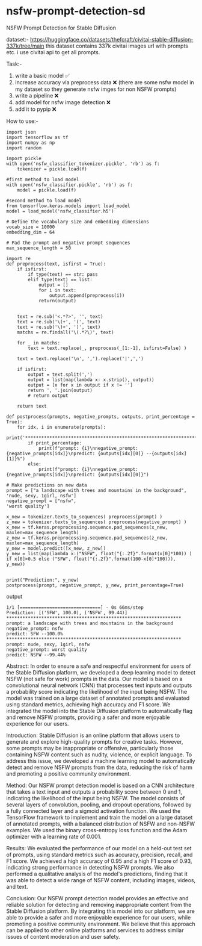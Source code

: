 # nsfw-prompt-detection-sd
NSFW Prompt Detection for Stable Diffusion

dataset:- https://huggingface.co/datasets/thefcraft/civitai-stable-diffusion-337k/tree/main
this dataset contains 337k civitai images url with prompts etc. i use civitai api to get all prompts.


Task:-
1) write a basic model ✅
2) increase accuracy via preprocess data ❌
(there are some nsfw model in my dataset so they generate nsfw imges for non NSFW prompts)
3) write a pipeline ❌
4) add model for nsfw image detection ❌
5) add it to pypip ❌

How to use:-
```
import json
import tensorflow as tf
import numpy as np
import random

import pickle
with open('nsfw_classifier_tokenizer.pickle', 'rb') as f:
    tokenizer = pickle.load(f)

#first method to load model
with open('nsfw_classifier.pickle', 'rb') as f:
    model = pickle.load(f)
    
#second method to load model
from tensorflow.keras.models import load_model
model = load_model('nsfw_classifier.h5')

# Define the vocabulary size and embedding dimensions
vocab_size = 10000
embedding_dim = 64

# Pad the prompt and negative prompt sequences
max_sequence_length = 50

import re
def preprocess(text, isfirst = True):
    if isfirst:
        if type(text) == str: pass
        elif type(text) == list:
            output = []
            for i in text:
                output.append(preprocess(i))
            return(output)
            

    text = re.sub('<.*?>', '', text)
    text = re.sub('\(+', '(', text)
    text = re.sub('\)+', ')', text)
    matchs = re.findall('\(.*?\)', text)
    
    for _ in matchs:
        text = text.replace(_, preprocess(_[1:-1], isfirst=False) )

    text = text.replace('\n', ',').replace('|',',')

    if isfirst: 
        output = text.split(',')
        output = list(map(lambda x: x.strip(), output))
        output = [x for x in output if x != '']
        return ', '.join(output)
        # return output

    return text

def postprocess(prompts, negative_prompts, outputs, print_percentage = True):
    for idx, i in enumerate(prompts):
        print('*****************************************************************')
        if print_percentage:
            print(f"prompt: {i}\nnegative_prompt: {negative_prompts[idx]}\npredict: {outputs[idx][0]} --{outputs[idx][1]}%")
        else:
            print(f"prompt: {i}\nnegative_prompt: {negative_prompts[idx]}\npredict: {outputs[idx][0]}")
            
# Make predictions on new data
prompt = ["a landscape with trees and mountains in the background", 'nude, sexy, 1girl, nsfw']
negative_prompt = ["nsfw",                                          'worst quality']

x_new = tokenizer.texts_to_sequences( preprocess(prompt) )
z_new = tokenizer.texts_to_sequences( preprocess(negative_prompt) )
x_new = tf.keras.preprocessing.sequence.pad_sequences(x_new, maxlen=max_sequence_length)
z_new = tf.keras.preprocessing.sequence.pad_sequences(z_new, maxlen=max_sequence_length)
y_new = model.predict([x_new, z_new])
y_new = list(map(lambda x:("NSFW", float("{:.2f}".format(x[0]*100)) ) if x[0]>0.5 else ("SFW", float("{:.2f}".format(100-x[0]*100))), y_new))


print("Prediction:", y_new)
postprocess(prompt, negative_prompt, y_new, print_percentage=True)
```
output
```
1/1 [==============================] - 0s 66ms/step
Prediction: [('SFW', 100.0), ('NSFW', 99.44)]
*****************************************************************
prompt: a landscape with trees and mountains in the background
negative_prompt: nsfw
predict: SFW --100.0%
*****************************************************************
prompt: nude, sexy, 1girl, nsfw
negative_prompt: worst quality
predict: NSFW --99.44%
```

Abstract: In order to ensure a safe and respectful environment for users of the Stable Diffusion platform, we developed a deep learning model to detect NSFW (not safe for work) prompts in the data. Our model is based on a convolutional neural network (CNN) that processes text inputs and outputs a probability score indicating the likelihood of the input being NSFW. The model was trained on a large dataset of annotated prompts and evaluated using standard metrics, achieving high accuracy and F1 score. We integrated the model into the Stable Diffusion platform to automatically flag and remove NSFW prompts, providing a safer and more enjoyable experience for our users.

Introduction: Stable Diffusion is an online platform that allows users to generate and explore high-quality prompts for creative tasks. However, some prompts may be inappropriate or offensive, particularly those containing NSFW content such as nudity, violence, or explicit language. To address this issue, we developed a machine learning model to automatically detect and remove NSFW prompts from the data, reducing the risk of harm and promoting a positive community environment.

Method: Our NSFW prompt detection model is based on a CNN architecture that takes a text input and outputs a probability score between 0 and 1, indicating the likelihood of the input being NSFW. The model consists of several layers of convolution, pooling, and dropout operations, followed by a fully connected layer and a sigmoid activation function. We used the TensorFlow framework to implement and train the model on a large dataset of annotated prompts, with a balanced distribution of NSFW and non-NSFW examples. We used the binary cross-entropy loss function and the Adam optimizer with a learning rate of 0.001.

Results: We evaluated the performance of our model on a held-out test set of prompts, using standard metrics such as accuracy, precision, recall, and F1 score. We achieved a high accuracy of 0.95 and a high F1 score of 0.93, indicating strong performance in detecting NSFW prompts. We also performed a qualitative analysis of the model's predictions, finding that it was able to detect a wide range of NSFW content, including images, videos, and text.

Conclusion: Our NSFW prompt detection model provides an effective and reliable solution for detecting and removing inappropriate content from the Stable Diffusion platform. By integrating this model into our platform, we are able to provide a safer and more enjoyable experience for our users, while promoting a positive community environment. We believe that this approach can be applied to other online platforms and services to address similar issues of content moderation and user safety.
